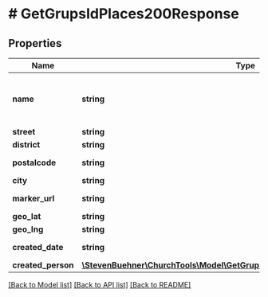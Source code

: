 # # GetGrupsIdPlaces200Response

## Properties

Name | Type | Description | Notes
------------ | ------------- | ------------- | -------------
**name** | **string** | Name of the place or the person livning there | [optional]
**street** | **string** | Street | [optional]
**district** | **string** | Disctrict | [optional]
**postalcode** | **string** | Zip code of the place | [optional]
**city** | **string** | City | [optional]
**marker_url** | **string** | url for the marker icon | [optional]
**geo_lat** | **string** | Latitude | [optional]
**geo_lng** | **string** | Longitude | [optional]
**created_date** | **string** | Date of creation | [optional]
**created_person** | [**\StevenBuehner\ChurchTools\Model\GetGrupsIdPlaces200ResponseCreatedPerson**](GetGrupsIdPlaces200ResponseCreatedPerson.md) |  | [optional]

[[Back to Model list]](../../README.md#models) [[Back to API list]](../../README.md#endpoints) [[Back to README]](../../README.md)
